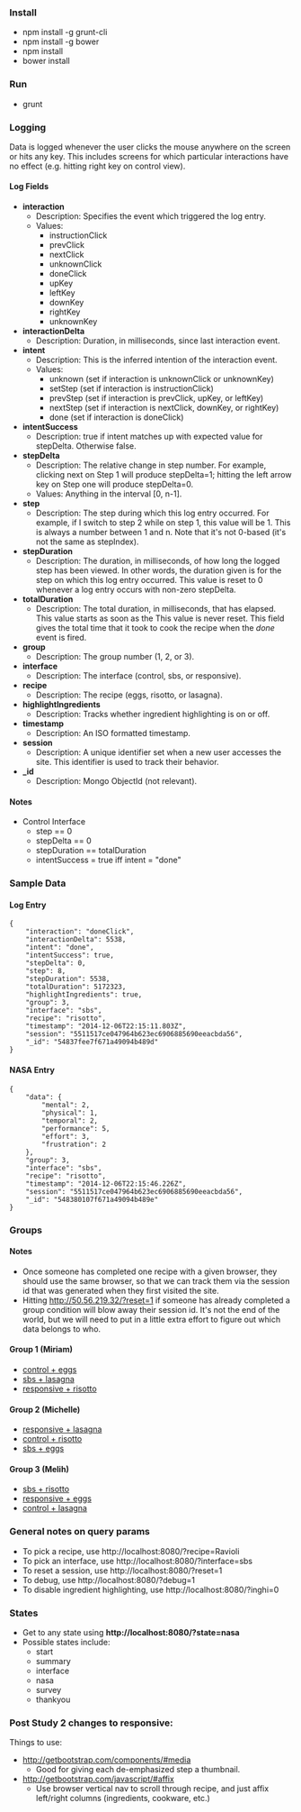 ### Install
* npm install -g grunt-cli
* npm install -g bower
* npm install
* bower install

### Run
* grunt

### Logging

Data is logged whenever the user clicks the mouse anywhere on the screen or hits any key. This includes screens for which particular interactions have no effect (e.g. hitting right key on control view).

#### Log Fields
* **interaction**
  * Description: Specifies the event which triggered the log entry.
  * Values:
    * instructionClick
    * prevClick
    * nextClick
    * unknownClick
    * doneClick
    * upKey
    * leftKey
    * downKey
    * rightKey
    * unknownKey
* **interactionDelta**
  * Description: Duration, in milliseconds, since last interaction event.
* **intent**
  * Description: This is the inferred intention of the interaction event.
  * Values:
    * unknown (set if interaction is unknownClick or unknownKey)
    * setStep (set if interaction is instructionClick)
    * prevStep (set if interaction is prevClick, upKey, or leftKey)
    * nextStep (set if interaction is nextClick, downKey, or rightKey)
    * done (set if interaction is doneClick)
* **intentSuccess**
  * Description: true if intent matches up with expected value for stepDelta. Otherwise false.
* **stepDelta**
  * Description: The relative change in step number. For example, clicking next on Step 1 will produce stepDelta=1; hitting the left arrow key on Step one will produce stepDelta=0.
  * Values: Anything in the interval [0, n-1].
* **step**
  * Description: The step during which this log entry occurred. For example, if I switch to step 2 while on step 1, this value will be 1. This is always a number between 1 and n. Note that it's not 0-based (it's not the same as stepIndex).
* **stepDuration**
  * Description: The duration, in milliseconds, of how long the logged step has been viewed. In other words, the duration given is for the step on which this log entry occurred. This value is reset to 0 whenever a log entry occurs with non-zero stepDelta.
* **totalDuration**
  * Description: The total duration, in milliseconds, that has elapsed. This value starts as soon as the  This value is never reset. This field gives the total time that it took to cook the recipe when the *done* event is fired.
* **group**
  * Description: The group number (1, 2, or 3).
* **interface**
  * Description: The interface (control, sbs, or responsive).
* **recipe**
  * Description: The recipe (eggs, risotto, or lasagna).
* **highlightIngredients**
  * Description: Tracks whether ingredient highlighting is on or off.
* **timestamp**
  * Description: An ISO formatted timestamp.
* **session**
  * Description: A unique identifier set when a new user accesses the site. This identifier is used to track their behavior.
* **_id**
  * Description: Mongo ObjectId (not relevant).

#### Notes

* Control Interface
  * step == 0
  * stepDelta == 0
  * stepDuration == totalDuration
  * intentSuccess = true iff intent = "done"

### Sample Data

#### Log Entry

```
{
    "interaction": "doneClick",
    "interactionDelta": 5538,
    "intent": "done",
    "intentSuccess": true,
    "stepDelta": 0,
    "step": 8,
    "stepDuration": 5538,
    "totalDuration": 5172323,
    "highlightIngredients": true,
    "group": 3,
    "interface": "sbs",
    "recipe": "risotto",
    "timestamp": "2014-12-06T22:15:11.803Z",
    "session": "5511517ce047964b623ec6906885690eeacbda56",
    "_id": "54837fee7f671a49094b489d"
}
```

#### NASA Entry

```
{
    "data": {
        "mental": 2,
        "physical": 1,
        "temporal": 2,
        "performance": 5,
        "effort": 3,
        "frustration": 2
    },
    "group": 3,
    "interface": "sbs",
    "recipe": "risotto",
    "timestamp": "2014-12-06T22:15:46.226Z",
    "session": "5511517ce047964b623ec6906885690eeacbda56",
    "_id": "548380107f671a49094b489e"
}
```

### Groups

#### Notes
* Once someone has completed one recipe with a given browser, they should use the same browser, so that we can track them via the session id that was generated when they first visited the site.
* Hitting http://50.56.219.32/?reset=1 if someone has already completed a group condition will blow away their session id. It's not the end of the world, but we will need to put in a little extra effort to figure out which data belongs to who.

#### Group 1 (Miriam)
* [control + eggs](http://50.56.219.32/?interface=control&recipe=eggs&group=1)
* [sbs + lasagna](http://50.56.219.32/?interface=sbs&recipe=lasagna&group=1)
* [responsive + risotto](http://50.56.219.32/?interface=responsive&recipe=risotto&group=1)

#### Group 2 (Michelle)
* [responsive + lasagna](http://50.56.219.32/?interface=responsive&recipe=lasagna&group=2)
* [control + risotto](http://50.56.219.32/?interface=control&recipe=risotto&group=2)
* [sbs + eggs](http://50.56.219.32/?interface=sbs&recipe=eggs&group=2)

#### Group 3 (Melih)
* [sbs + risotto](http://50.56.219.32/?interface=sbs&recipe=risotto&group=3)
* [responsive + eggs](http://50.56.219.32/?interface=responsive&recipe=eggs&group=3)
* [control + lasagna](http://50.56.219.32/?interface=control&recipe=lasagna&group=3)

### General notes on query params
* To pick a recipe, use http://localhost:8080/?recipe=Ravioli
* To pick an interface, use http://localhost:8080/?interface=sbs
* To reset a session, use http://localhost:8080/?reset=1
* To debug, use http://localhost:8080/?debug=1
* To disable ingredient highlighting, use http://localhost:8080/?inghi=0

### States
* Get to any state using **http://localhost:8080/?state=nasa**
* Possible states include:
  * start
  * summary
  * interface
  * nasa
  * survey
  * thankyou



### Post Study 2 changes to responsive:

Things to use:
* http://getbootstrap.com/components/#media
  * Good for giving each de-emphasized step a thumbnail.
* http://getbootstrap.com/javascript/#affix
  * Use browser vertical nav to scroll through recipe, and just affix left/right columns (ingredients, cookware, etc.)
